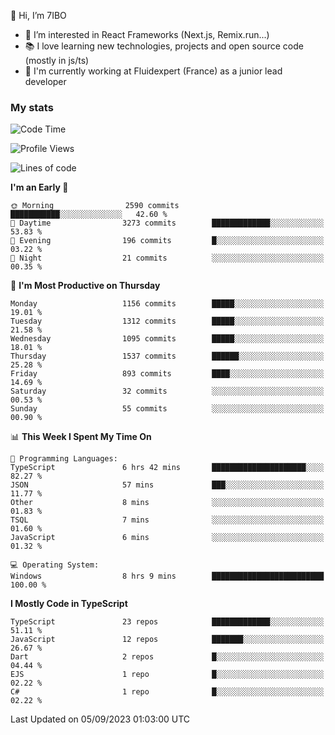 👋 Hi, I’m 7IBO

- 👀 I’m interested in React Frameworks (Next.js, Remix.run...)
- 📚 I love learning new technologies, projects and open source code (mostly in js/ts)
- 💼 I'm currently working at Fluidexpert (France) as a junior lead developer

### My stats
<!--START_SECTION:waka-->
![Code Time](http://img.shields.io/badge/Code%20Time-148%20hrs%2050%20mins-blue)

![Profile Views](http://img.shields.io/badge/Profile%20Views-0-blue)

![Lines of code](https://img.shields.io/badge/From%20Hello%20World%20I%27ve%20Written-7.5%20million%20lines%20of%20code-blue)

**I'm an Early 🐤** 

```text
🌞 Morning                2590 commits        ███████████░░░░░░░░░░░░░░   42.60 % 
🌆 Daytime                3273 commits        █████████████░░░░░░░░░░░░   53.83 % 
🌃 Evening                196 commits         █░░░░░░░░░░░░░░░░░░░░░░░░   03.22 % 
🌙 Night                  21 commits          ░░░░░░░░░░░░░░░░░░░░░░░░░   00.35 % 
```
📅 **I'm Most Productive on Thursday** 

```text
Monday                   1156 commits        █████░░░░░░░░░░░░░░░░░░░░   19.01 % 
Tuesday                  1312 commits        █████░░░░░░░░░░░░░░░░░░░░   21.58 % 
Wednesday                1095 commits        █████░░░░░░░░░░░░░░░░░░░░   18.01 % 
Thursday                 1537 commits        ██████░░░░░░░░░░░░░░░░░░░   25.28 % 
Friday                   893 commits         ████░░░░░░░░░░░░░░░░░░░░░   14.69 % 
Saturday                 32 commits          ░░░░░░░░░░░░░░░░░░░░░░░░░   00.53 % 
Sunday                   55 commits          ░░░░░░░░░░░░░░░░░░░░░░░░░   00.90 % 
```


📊 **This Week I Spent My Time On** 

```text
💬 Programming Languages: 
TypeScript               6 hrs 42 mins       █████████████████████░░░░   82.27 % 
JSON                     57 mins             ███░░░░░░░░░░░░░░░░░░░░░░   11.77 % 
Other                    8 mins              ░░░░░░░░░░░░░░░░░░░░░░░░░   01.83 % 
TSQL                     7 mins              ░░░░░░░░░░░░░░░░░░░░░░░░░   01.60 % 
JavaScript               6 mins              ░░░░░░░░░░░░░░░░░░░░░░░░░   01.32 % 

💻 Operating System: 
Windows                  8 hrs 9 mins        █████████████████████████   100.00 % 
```

**I Mostly Code in TypeScript** 

```text
TypeScript               23 repos            █████████████░░░░░░░░░░░░   51.11 % 
JavaScript               12 repos            ███████░░░░░░░░░░░░░░░░░░   26.67 % 
Dart                     2 repos             █░░░░░░░░░░░░░░░░░░░░░░░░   04.44 % 
EJS                      1 repo              █░░░░░░░░░░░░░░░░░░░░░░░░   02.22 % 
C#                       1 repo              █░░░░░░░░░░░░░░░░░░░░░░░░   02.22 % 
```




 Last Updated on 05/09/2023 01:03:00 UTC
<!--END_SECTION:waka-->
